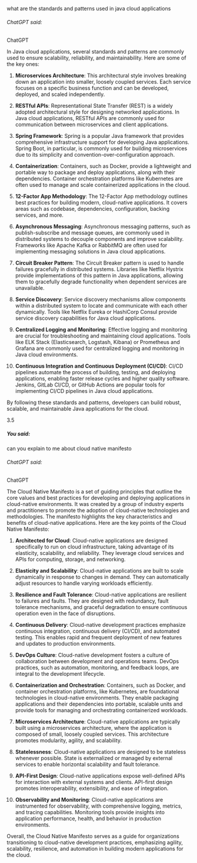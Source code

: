 what are the standards and patterns used in java cloud applications

###### ChatGPT said:

ChatGPT

In Java cloud applications, several standards and patterns are commonly used to ensure scalability, reliability, and maintainability. Here are some of the key ones:

1. **Microservices Architecture**: This architectural style involves breaking down an application into smaller, loosely coupled services. Each service focuses on a specific business function and can be developed, deployed, and scaled independently.
    
2. **RESTful APIs**: Representational State Transfer (REST) is a widely adopted architectural style for designing networked applications. In Java cloud applications, RESTful APIs are commonly used for communication between microservices and client applications.
    
3. **Spring Framework**: Spring is a popular Java framework that provides comprehensive infrastructure support for developing Java applications. Spring Boot, in particular, is commonly used for building microservices due to its simplicity and convention-over-configuration approach.
    
4. **Containerization**: Containers, such as Docker, provide a lightweight and portable way to package and deploy applications, along with their dependencies. Container orchestration platforms like Kubernetes are often used to manage and scale containerized applications in the cloud.
    
5. **12-Factor App Methodology**: The 12-Factor App methodology outlines best practices for building modern, cloud-native applications. It covers areas such as codebase, dependencies, configuration, backing services, and more.
    
6. **Asynchronous Messaging**: Asynchronous messaging patterns, such as publish-subscribe and message queues, are commonly used in distributed systems to decouple components and improve scalability. Frameworks like Apache Kafka or RabbitMQ are often used for implementing messaging solutions in Java cloud applications.
    
7. **Circuit Breaker Pattern**: The Circuit Breaker pattern is used to handle failures gracefully in distributed systems. Libraries like Netflix Hystrix provide implementations of this pattern in Java applications, allowing them to gracefully degrade functionality when dependent services are unavailable.
    
8. **Service Discovery**: Service discovery mechanisms allow components within a distributed system to locate and communicate with each other dynamically. Tools like Netflix Eureka or HashiCorp Consul provide service discovery capabilities for Java cloud applications.
    
9. **Centralized Logging and Monitoring**: Effective logging and monitoring are crucial for troubleshooting and maintaining cloud applications. Tools like ELK Stack (Elasticsearch, Logstash, Kibana) or Prometheus and Grafana are commonly used for centralized logging and monitoring in Java cloud environments.
    
10. **Continuous Integration and Continuous Deployment (CI/CD)**: CI/CD pipelines automate the process of building, testing, and deploying applications, enabling faster release cycles and higher quality software. Jenkins, GitLab CI/CD, or GitHub Actions are popular tools for implementing CI/CD pipelines in Java cloud applications.
    

By following these standards and patterns, developers can build robust, scalable, and maintainable Java applications for the cloud.

3.5

##### You said:

can you explain to me about cloud native manifesto

###### ChatGPT said:

ChatGPT

The Cloud Native Manifesto is a set of guiding principles that outline the core values and best practices for developing and deploying applications in cloud-native environments. It was created by a group of industry experts and practitioners to promote the adoption of cloud-native technologies and methodologies. The manifesto highlights the key characteristics and benefits of cloud-native applications. Here are the key points of the Cloud Native Manifesto:

1. **Architected for Cloud**: Cloud-native applications are designed specifically to run on cloud infrastructure, taking advantage of its elasticity, scalability, and reliability. They leverage cloud services and APIs for computing, storage, and networking.
    
2. **Elasticity and Scalability**: Cloud-native applications are built to scale dynamically in response to changes in demand. They can automatically adjust resources to handle varying workloads efficiently.
    
3. **Resilience and Fault Tolerance**: Cloud-native applications are resilient to failures and faults. They are designed with redundancy, fault tolerance mechanisms, and graceful degradation to ensure continuous operation even in the face of disruptions.
    
4. **Continuous Delivery**: Cloud-native development practices emphasize continuous integration, continuous delivery (CI/CD), and automated testing. This enables rapid and frequent deployment of new features and updates to production environments.
    
5. **DevOps Culture**: Cloud-native development fosters a culture of collaboration between development and operations teams. DevOps practices, such as automation, monitoring, and feedback loops, are integral to the development lifecycle.
    
6. **Containerization and Orchestration**: Containers, such as Docker, and container orchestration platforms, like Kubernetes, are foundational technologies in cloud-native environments. They enable packaging applications and their dependencies into portable, scalable units and provide tools for managing and orchestrating containerized workloads.
    
7. **Microservices Architecture**: Cloud-native applications are typically built using a microservices architecture, where the application is composed of small, loosely coupled services. This architecture promotes modularity, agility, and scalability.
    
8. **Statelessness**: Cloud-native applications are designed to be stateless whenever possible. State is externalized or managed by external services to enable horizontal scalability and fault tolerance.
    
9. **API-First Design**: Cloud-native applications expose well-defined APIs for interaction with external systems and clients. API-first design promotes interoperability, extensibility, and ease of integration.
    
10. **Observability and Monitoring**: Cloud-native applications are instrumented for observability, with comprehensive logging, metrics, and tracing capabilities. Monitoring tools provide insights into application performance, health, and behavior in production environments.
    

Overall, the Cloud Native Manifesto serves as a guide for organizations transitioning to cloud-native development practices, emphasizing agility, scalability, resilience, and automation in building modern applications for the cloud.
